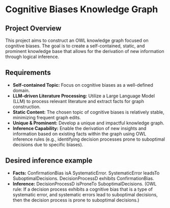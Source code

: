 # Cognitive Biases Knowledge Graph

## Project Overview
This project aims to construct an OWL knowledge graph focused on cognitive biases. The goal is to create a self-contained, static, and prominent knowledge base that allows for the derivation of new information through logical inference.

## Requirements
* **Self-contained Topic:** Focus on cognitive biases as a well-defined domain.
* **LLM-driven Literature Processing:** Utilize a Large Language Model (LLM) to process relevant literature and extract facts for graph construction.
* **Static Content:** The chosen topic of cognitive biases is relatively stable, minimizing frequent graph edits.
* **Unique & Prominent:** Develop a unique and impactful knowledge graph.
* **Inference Capability:** Enable the derivation of new insights and information based on existing facts within the graph using OWL inference rules (e.g., identifying decision processes prone to suboptimal decisions due to specific biases).

## Desired inference example
* **Facts:** ConfirmationBias isA SystematicError. SystematicError leadsTo SuboptimalDecisions. DecisionProcessD exhibits ConfirmationBias.
* **Inference:** DecisionProcessD isProneTo SuboptimalDecisions. (OWL rule: If a decision process exhibits a cognitive bias that is a type of systematic error, and systematic errors lead to suboptimal decisions, then the decision process is prone to suboptimal decisions.)
